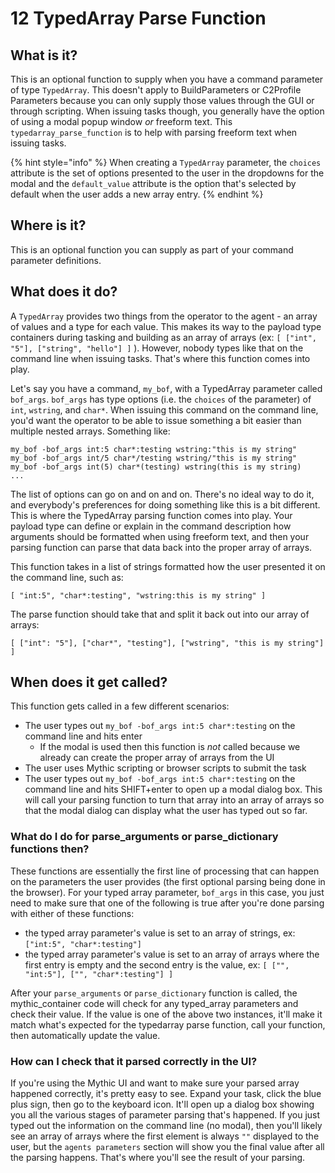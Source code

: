 # 12 TypedArray Parse Function

## What is it?

This is an optional function to supply when you have a command parameter of type `TypedArray`. This doesn't apply to BuildParameters or C2Profile Parameters because you can only supply those values through the GUI or through scripting. When issuing tasks though, you generally have the option of using a modal popup window _or_ freeform text. This `typedarray_parse_function` is to help with parsing freeform text when issuing tasks.

{% hint style="info" %}
When creating a `TypedArray` parameter, the `choices` attribute is the set of options presented to the user in the dropdowns for the modal and the `default_value` attribute is the option that's selected by default when the user adds a new array entry.
{% endhint %}

## Where is it?

This is an optional function you can supply as part of your command parameter definitions.

## What does it do?

A `TypedArray` provides two things from the operator to the agent - an array of values and a type for each value. This makes its way to the payload type containers during tasking and building as an array of arrays (ex: `[ ["int", "5"], ["string", "hello"] ]` ). However, nobody types like that on the command line when issuing tasks. That's where this function comes into play.

Let's say you have a command, `my_bof`, with a TypedArray parameter called `bof_args`. `bof_args` has type options (i.e. the `choices` of the parameter) of `int`, `wstring`, and `char*`. When issuing this command on the command line, you'd want the operator to be able to issue something a bit easier than multiple nested arrays. Something like:

```
my_bof -bof_args int:5 char*:testing wstring:"this is my string"
my_bof -bof_args int/5 char*/testing wstring/"this is my string"
my_bof -bof_args int(5) char*(testing) wstring(this is my string)
...
```

The list of options can go on and on and on. There's no ideal way to do it, and everybody's preferences for doing something like this is a bit different. This is where the TypedArray parsing function comes into play. Your payload type can define or explain in the command description how arguments should be formatted when using freeform text, and then your parsing function can parse that data back into the proper array of arrays.

This function takes in a list of strings formatted how the user presented it on the command line, such as:

```
[ "int:5", "char*:testing", "wstring:this is my string" ]
```

The parse function should take that and split it back out into our array of arrays:

```
[ ["int": "5"], ["char*", "testing"], ["wstring", "this is my string"] ]
```

## When does it get called?

This function gets called in a few different scenarios:

* The user types out `my_bof -bof_args int:5 char*:testing` on the command line and hits enter
  * If the modal is used then this function is _not_ called because we already can create the proper array of arrays from the UI
* The user uses Mythic scripting or browser scripts to submit the task
* The user types out `my_bof -bof_args int:5 char*:testing` on the command line and hits SHIFT+enter to open up a modal dialog box. This will call your parsing function to turn that array into an array of arrays so that the modal dialog can display what the user has typed out so far.

### What do I do for parse\_arguments or parse\_dictionary functions then?

These functions are essentially the first line of processing that can happen on the parameters the user provides (the first optional parsing being done in the browser). For your typed array parameter, `bof_args` in this case, you just need to make sure that one of the following is true after you're done parsing with either of these functions:

* the typed array parameter's value is set to an array of strings, ex: `["int:5", "char*:testing"]`
* the typed array parameter's value is set to an array of arrays where the first entry is empty and the second entry is the value, ex: `[ ["", "int:5"], ["", "char*:testing"] ]`

After your `parse_arguments` or `parse_dictionary` function is called, the mythic\_container code will check for any typed\_array parameters and check their value. If the value is one of the above two instances, it'll make it match what's expected for the typedarray parse function, call your function, then automatically update the value.

### How can I check that it parsed correctly in the UI?

If you're using the Mythic UI and want to make sure your parsed array happened correctly, it's pretty easy to see. Expand your task, click the blue plus sign, then go to the keyboard icon. It'll open up a dialog box showing you all the various stages of parameter parsing that's happened. If you just typed out the information on the command line (no modal), then you'll likely see an array of arrays where the first element is always `""` displayed to the user, but the `agents parameters` section will show you the final value after all the parsing happens. That's where you'll see the result of your parsing.
